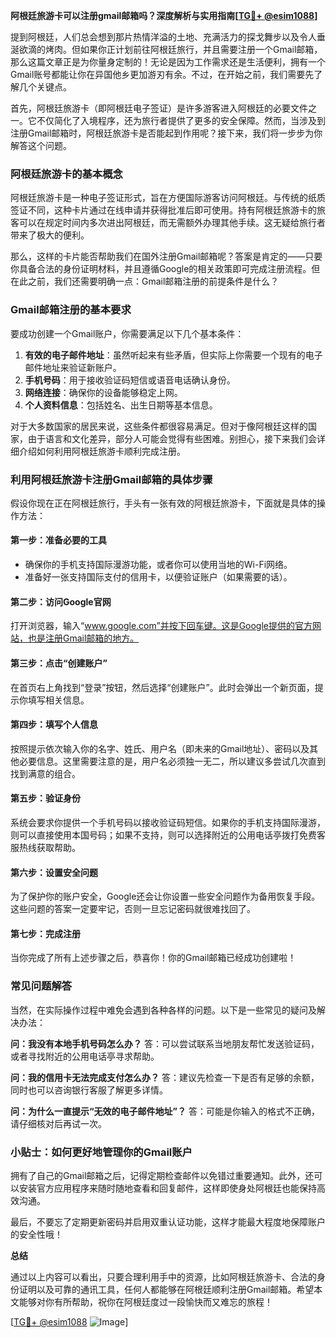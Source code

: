 **阿根廷旅游卡可以注册gmail邮箱吗？深度解析与实用指南[[TG💪+ @esim1088](https://t.me/s/esim1088)]**

提到阿根廷，人们总会想到那片热情洋溢的土地、充满活力的探戈舞步以及令人垂涎欲滴的烤肉。但如果你正计划前往阿根廷旅行，并且需要注册一个Gmail邮箱，那么这篇文章正是为你量身定制的！无论是因为工作需求还是生活便利，拥有一个Gmail账号都能让你在异国他乡更加游刃有余。不过，在开始之前，我们需要先了解几个关键点。

首先，阿根廷旅游卡（即阿根廷电子签证）是许多游客进入阿根廷的必要文件之一。它不仅简化了入境程序，还为旅行者提供了更多的安全保障。然而，当涉及到注册Gmail邮箱时，阿根廷旅游卡是否能起到作用呢？接下来，我们将一步步为你解答这个问题。

### 阿根廷旅游卡的基本概念

阿根廷旅游卡是一种电子签证形式，旨在方便国际游客访问阿根廷。与传统的纸质签证不同，这种卡片通过在线申请并获得批准后即可使用。持有阿根廷旅游卡的旅客可以在规定时间内多次进出阿根廷，而无需额外办理其他手续。这无疑给旅行者带来了极大的便利。

那么，这样的卡片能否帮助我们在国外注册Gmail邮箱呢？答案是肯定的——只要你具备合法的身份证明材料，并且遵循Google的相关政策即可完成注册流程。但在此之前，我们还需要明确一点：Gmail邮箱注册的前提条件是什么？

### Gmail邮箱注册的基本要求

要成功创建一个Gmail账户，你需要满足以下几个基本条件：

1. **有效的电子邮件地址**：虽然听起来有些矛盾，但实际上你需要一个现有的电子邮件地址来验证新账户。
2. **手机号码**：用于接收验证码短信或语音电话确认身份。
3. **网络连接**：确保你的设备能够稳定上网。
4. **个人资料信息**：包括姓名、出生日期等基本信息。

对于大多数国家的居民来说，这些条件都很容易满足。但对于像阿根廷这样的国家，由于语言和文化差异，部分人可能会觉得有些困难。别担心，接下来我们会详细介绍如何利用阿根廷旅游卡顺利完成注册。

### 利用阿根廷旅游卡注册Gmail邮箱的具体步骤

假设你现在正在阿根廷旅行，手头有一张有效的阿根廷旅游卡，下面就是具体的操作方法：

#### 第一步：准备必要的工具
- 确保你的手机支持国际漫游功能，或者你可以使用当地的Wi-Fi网络。
- 准备好一张支持国际支付的信用卡，以便验证账户（如果需要的话）。

#### 第二步：访问Google官网
打开浏览器，输入“www.google.com”并按下回车键。这是Google提供的官方网站，也是注册Gmail邮箱的地方。

#### 第三步：点击“创建账户”
在首页右上角找到“登录”按钮，然后选择“创建账户”。此时会弹出一个新页面，提示你填写相关信息。

#### 第四步：填写个人信息
按照提示依次输入你的名字、姓氏、用户名（即未来的Gmail地址）、密码以及其他必要信息。这里需要注意的是，用户名必须独一无二，所以建议多尝试几次直到找到满意的组合。

#### 第五步：验证身份
系统会要求你提供一个手机号码以接收验证码短信。如果你的手机支持国际漫游，则可以直接使用本国号码；如果不支持，则可以选择附近的公用电话亭拨打免费客服热线获取帮助。

#### 第六步：设置安全问题
为了保护你的账户安全，Google还会让你设置一些安全问题作为备用恢复手段。这些问题的答案一定要牢记，否则一旦忘记密码就很难找回了。

#### 第七步：完成注册
当你完成了所有上述步骤之后，恭喜你！你的Gmail邮箱已经成功创建啦！

### 常见问题解答

当然，在实际操作过程中难免会遇到各种各样的问题。以下是一些常见的疑问及解决办法：

**问：我没有本地手机号码怎么办？**
答：可以尝试联系当地朋友帮忙发送验证码，或者寻找附近的公用电话亭寻求帮助。

**问：我的信用卡无法完成支付怎么办？**
答：建议先检查一下是否有足够的余额，同时也可以咨询银行客服了解更多详情。

**问：为什么一直提示“无效的电子邮件地址”？**
答：可能是你输入的格式不正确，请仔细核对后再试一次。

### 小贴士：如何更好地管理你的Gmail账户

拥有了自己的Gmail邮箱之后，记得定期检查邮件以免错过重要通知。此外，还可以安装官方应用程序来随时随地查看和回复邮件，这样即使身处阿根廷也能保持高效沟通。

最后，不要忘了定期更新密码并启用双重认证功能，这样才能最大程度地保障账户的安全性哦！

**总结**

通过以上内容可以看出，只要合理利用手中的资源，比如阿根廷旅游卡、合法的身份证明以及可靠的通讯工具，任何人都能够在阿根廷顺利注册Gmail邮箱。希望本文能够对你有所帮助，祝你在阿根廷度过一段愉快而又难忘的旅程！

[[TG💪+ @esim1088](https://t.me/s/esim1088) ![Image](https://i.postimg.cc/4NQfJmqS/Snipaste-2025-05-13-00-14-12.png)]